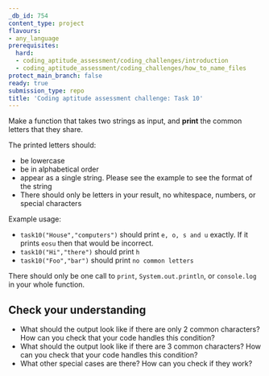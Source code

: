 ```yaml
---
_db_id: 754
content_type: project
flavours:
- any_language
prerequisites:
  hard:
  - coding_aptitude_assessment/coding_challenges/introduction
  - coding_aptitude_assessment/coding_challenges/how_to_name_files
protect_main_branch: false
ready: true
submission_type: repo
title: 'Coding aptitude assessment challenge: Task 10'
---
```


Make a function that takes two strings as input, and **print** the common letters that they share.

The printed letters should:

- be lowercase
- be in alphabetical order
- appear as a single string. Please see the example to see the format of the string
- There should only be letters in your result, no whitespace, numbers, or special characters

Example usage:

- `task10("House","computers")` should print `e, o, s and u` exactly. If it prints `eosu` then that would be incorrect.
- `task10("Hi","there")` should print `h`
- `task10("Foo","bar")` should print `no common letters`

There should only be one call to `print`, `System.out.println`, or `console.log` in your whole function.

## Check your understanding

- What should the output look like if there are only 2 common characters? How can you check that your code handles this condition?
- What should the output look like if there are 3 common characters? How can you check that your code handles this condition?
- What other special cases are there? How can you check if they work?